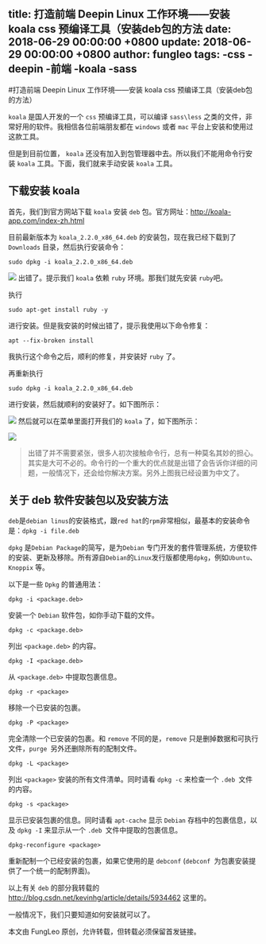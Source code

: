 title: 打造前端 Deepin Linux 工作环境——安装 koala css 预编译工具（安装deb包的方法
date: 2018-06-29 00:00:00 +0800
update: 2018-06-29 00:00:00 +0800
author: fungleo
tags:
    -css
    -deepin
    -前端
    -koala
    -sass
---

#打造前端 Deepin Linux 工作环境——安装 koala css 预编译工具（安装deb包的方法）

`koala` 是国人开发的一个 `css` 预编译工具，可以编译 `sass\less` 之类的文件，非常好用的软件。我相信各位前端朋友都在 `windows` 或者 `mac` 平台上安装和使用过这款工具。

但是到目前位置， `koala` 还没有加入到包管理器中去。所以我们不能用命令行安装 `koala` 工具。下面，我们就来手动安装 `koala` 工具。

## 下载安装 koala

首先，我们到官方网站下载 `koala` 安装 `deb` 包。官方网址：http://koala-app.com/index-zh.html

目前最新版本为 `koala_2.2.0_x86_64.deb` 的安装包，现在我已经下载到了 `Downloads` 目录，然后执行安装命令：

```#
sudo dpkg -i koala_2.2.0_x86_64.deb
```

![](https://raw.githubusercontent.com/fengcms/articles/master/image/4c/8db3a7370587ac2303fb2001d6fdbe.png)
出错了。提示我们 `koala` 依赖 `ruby` 环境。那我们就先安装 `ruby`吧。

执行

```#
sudo apt-get install ruby -y
```

进行安装。但是我安装的时候出错了，提示我使用以下命令修复：

```#
apt --fix-broken install
```

我执行这个命令之后，顺利的修复，并安装好 `ruby` 了。

再重新执行

```#
sudo dpkg -i koala_2.2.0_x86_64.deb
```
进行安装，然后就顺利的安装好了。如下图所示：

![](https://raw.githubusercontent.com/fengcms/articles/master/image/3c/32b82e04d201b9b794c01d182e9909.png)
然后就可以在菜单里面打开我们的 `koala` 了，如下图所示：

![](https://raw.githubusercontent.com/fengcms/articles/master/image/f5/ce710b2483485548c498679236dcad.png)
> 出错了并不需要紧张，很多人初次接触命令行，总有一种莫名其妙的担心。其实是大可不必的。命令行的一个重大的优点就是出错了会告诉你详细的问题，一般情况下，还会给你解决方案。另外上图我已经设置为中文了。


## 关于 deb 软件安装包以及安装方法

`deb`是`debian linus`的安装格式，跟`red hat`的`rpm`非常相似，最基本的安装命令是：`dpkg -i file.deb`

`dpkg` 是`Debian Package`的简写，是为`Debian` 专门开发的套件管理系统，方便软件的安装、更新及移除。所有源自`Debian`的`Linux`发行版都使用`dpkg`，例如`Ubuntu`、`Knoppix` 等。

以下是一些 `Dpkg` 的普通用法：

```
dpkg -i <package.deb>
```
安装一个 `Debian` 软件包，如你手动下载的文件。
```
dpkg -c <package.deb>
```
列出 `<package.deb>` 的内容。
```
dpkg -I <package.deb>
```
从 `<package.deb>` 中提取包裹信息。
```
dpkg -r <package>
```
移除一个已安装的包裹。
```
dpkg -P <package>
```
完全清除一个已安装的包裹。和 `remove` 不同的是，`remove` 只是删掉数据和可执行文件，`purge `另外还删除所有的配制文件。
```
dpkg -L <package>
```
列出 `<package>` 安装的所有文件清单。同时请看 `dpkg -c` 来检查一个 `.deb `文件的内容。
```
dpkg -s <package>
```
显示已安装包裹的信息。同时请看 `apt-cache` 显示 `Debian` 存档中的包裹信息，以及 `dpkg -I` 来显示从一个 `.deb `文件中提取的包裹信息。
```
dpkg-reconfigure <package>
```
重新配制一个已经安装的包裹，如果它使用的是 `debconf` (`debconf `为包裹安装提供了一个统一的配制界面)。

以上有关 `deb` 的部分我转载的 http://blog.csdn.net/kevinhg/article/details/5934462 这里的。

一般情况下，我们只要知道如何安装就可以了。

本文由 FungLeo 原创，允许转载，但转载必须保留首发链接。